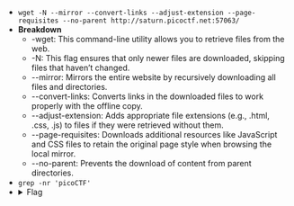 - `wget -N --mirror --convert-links --adjust-extension --page-requisites --no-parent http://saturn.picoctf.net:57063/`
- **Breakdown**
   - -wget: This command-line utility allows you to retrieve files from the web.
   - -N: This flag ensures that only newer files are downloaded, skipping files that haven’t changed.
   - --mirror: Mirrors the entire website by recursively downloading all files and directories.
   - --convert-links: Converts links in the downloaded files to work properly with the offline copy.
   - --adjust-extension: Adds appropriate file extensions (e.g., .html, .css, .js) to files if they were retrieved without them.
   - --page-requisites: Downloads additional resources like JavaScript and CSS files to retain the original page style when browsing the local mirror.
   - --no-parent: Prevents the download of content from parent directories.
- `grep -nr 'picoCTF'`
- <details> 
  <summary>Flag</summary>
   picoCTF{1nsp3ti0n_0f_w3bpag3s_ec95fa49}
  </details>
